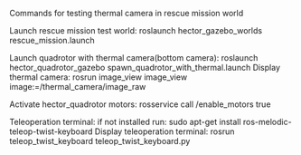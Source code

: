 Commands for testing thermal camera in rescue mission world

Launch rescue mission test world: roslaunch hector_gazebo_worlds rescue_mission.launch

Launch quadrotor with thermal camera(bottom camera): roslaunch hector_quadrotor_gazebo spawn_quadrotor_with_thermal.launch
Display thermal camera: rosrun image_view image_view image:=/thermal_camera/image_raw

Activate hector_quadrotor motors: rosservice call /enable_motors true

Teleoperation terminal: if not installed run: sudo apt-get install ros-melodic-teleop-twist-keyboard
Display teleoperation terminal: rosrun teleop_twist_keyboard teleop_twist_keyboard.py
